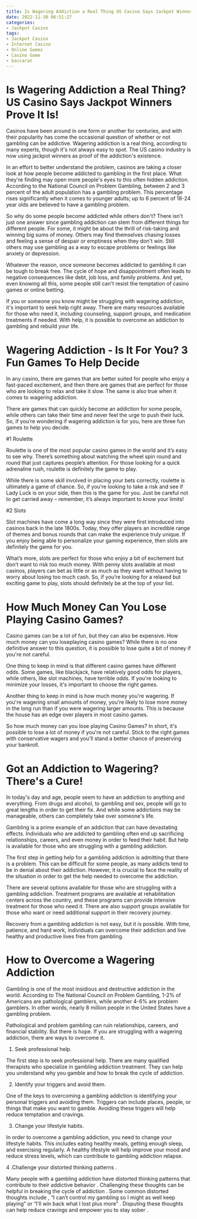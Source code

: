 ```yaml
---
title: Is Wagering Addiction a Real Thing US Casino Says Jackpot Winners Prove It Is!
date: 2022-11-30 06:51:27
categories:
- Jackpot Casino
tags:
- Jackpot Casino
- Internet Casino
- Online Games
- Casino Game
- baccarat
---
```



#  Is Wagering Addiction a Real Thing? US Casino Says Jackpot Winners Prove It Is!

Casinos have been around in one form or another for centuries, and with their popularity has come the occasional question of whether or not gambling can be addictive. Wagering addiction is a real thing, according to many experts, though it's not always easy to spot. The US casino industry is now using jackpot winners as proof of the addiction's existence.

In an effort to better understand the problem, casinos are taking a closer look at how people become addicted to gambling in the first place. What they're finding may open more people's eyes to this often hidden addiction. According to the National Council on Problem Gambling, between 2 and 3 percent of the adult population has a gambling problem. This percentage rises significantly when it comes to younger adults; up to 6 percent of 18-24 year olds are believed to have a gambling problem.

So why do some people become addicted while others don't? There isn't just one answer since gambling addiction can stem from different things for different people. For some, it might be about the thrill of risk-taking and winning big sums of money. Others may find themselves chasing losses and feeling a sense of despair or emptiness when they don't win. Still others may use gambling as a way to escape problems or feelings like anxiety or depression.

Whatever the reason, once someone becomes addicted to gambling it can be tough to break free. The cycle of hope and disappointment often leads to negative consequences like debt, job loss, and family problems. And yet, even knowing all this, some people still can't resist the temptation of casino games or online betting.

If you or someone you know might be struggling with wagering addiction, it's important to seek help right away. There are many resources available for those who need it, including counseling, support groups, and medication treatments if needed. With help, it is possible to overcome an addiction to gambling and rebuild your life.

#  Wagering Addiction - Is It For You? 3 Fun Games To Help Decide

In any casino, there are games that are better suited for people who enjoy a fast-paced excitement, and then there are games that are perfect for those who are looking to relax and take it slow. The same is also true when it comes to wagering addiction.

There are games that can quickly become an addiction for some people, while others can take their time and never feel the urge to push their luck. So, if you’re wondering if wagering addiction is for you, here are three fun games to help you decide.

#1 Roulette

Roulette is one of the most popular casino games in the world and it’s easy to see why. There’s something about watching the wheel spin round and round that just captures people’s attention. For those looking for a quick adrenaline rush, roulette is definitely the game to play.

While there is some skill involved in placing your bets correctly, roulette is ultimately a game of chance. So, if you’re looking to take a risk and see if Lady Luck is on your side, then this is the game for you. Just be careful not to get carried away – remember, it’s always important to know your limits!

#2 Slots

Slot machines have come a long way since they were first introduced into casinos back in the late 1800s. Today, they offer players an incredible range of themes and bonus rounds that can make the experience truly unique. If you enjoy being able to personalize your gaming experience, then slots are definitely the game for you.

What’s more, slots are perfect for those who enjoy a bit of excitement but don’t want to risk too much money. With penny slots available at most casinos, players can bet as little or as much as they want without having to worry about losing too much cash. So, if you’re looking for a relaxed but exciting game to play, slots should definitely be at the top of your list.

#  How Much Money Can You Lose Playing Casino Games? 

Casino games can be a lot of fun, but they can also be expensive. How much money can you loseplaying casino games? While there is no one definitive answer to this question, it is possible to lose quite a bit of money if you're not careful.

One thing to keep in mind is that different casino games have different odds. Some games, like blackjack, have relatively good odds for players, while others, like slot machines, have terrible odds. If you're looking to minimize your losses, it's important to choose the right games.

Another thing to keep in mind is how much money you're wagering. If you're wagering small amounts of money, you're likely to lose more money in the long run than if you were wagering larger amounts. This is because the house has an edge over players in most casino games.

So how much money can you lose playing Casino Games? In short, it's possible to lose a lot of money if you're not careful. Stick to the right games with conservative wagers and you'll stand a better chance of preserving your bankroll.

#  Got an Addiction to Wagering? There's a Cure! 

In today's day and age, people seem to have an addiction to anything and everything. From drugs and alcohol, to gambling and sex, people will go to great lengths in order to get their fix. And while some addictions may be manageable, others can completely take over someone's life.

Gambling is a prime example of an addiction that can have devastating effects. Individuals who are addicted to gambling often end up sacrificing relationships, careers, and even money in order to feed their habit. But help is available for those who are struggling with a gambling addiction.

The first step in getting help for a gambling addiction is admitting that there is a problem. This can be difficult for some people, as many addicts tend to be in denial about their addiction. However, it is crucial to face the reality of the situation in order to get the help needed to overcome the addiction.

There are several options available for those who are struggling with a gambling addiction. Treatment programs are available at rehabilitation centers across the country, and these programs can provide intensive treatment for those who need it. There are also support groups available for those who want or need additional support in their recovery journey.

Recovery from a gambling addiction is not easy, but it is possible. With time, patience, and hard work, individuals can overcome their addiction and live healthy and productive lives free from gambling.

#  How to Overcome a Wagering Addiction

Gambling is one of the most insidious and destructive addiction in the world. According to The National Council on Problem Gambling, 1-2% of Americans are pathological gamblers, while another 4-6% are problem gamblers. In other words, nearly 8 million people in the United States have a gambling problem.

Pathological and problem gambling can ruin relationships, careers, and financial stability. But there is hope. If you are struggling with a wagering addiction, there are ways to overcome it.

1. Seek professional help.

The first step is to seek professional help. There are many qualified therapists who specialize in gambling addiction treatment. They can help you understand why you gamble and how to break the cycle of addiction.

2. Identify your triggers and avoid them.

One of the keys to overcoming a gambling addiction is identifying your personal triggers and avoiding them. Triggers can include places, people, or things that make you want to gamble. Avoiding these triggers will help reduce temptation and cravings.

3. Change your lifestyle habits.

In order to overcome a gambling addiction, you need to change your lifestyle habits. This includes eating healthy meals, getting enough sleep, and exercising regularly. A healthy lifestyle will help improve your mood and reduce stress levels, which can contribute to gambling addiction relapse.

4 .Challenge your distorted thinking patterns .

Many people with a gambling addiction have distorted thinking patterns that contribute to their addictive behavior . Challenging these thoughts can be helpful in breaking the cycle of addiction . Some common distorted thoughts include , “I can’t control my gambling so I might as well keep playing” or “I’ll win back what I lost plus more” . Disputing these thoughts can help reduce cravings and empower you to stay sober .